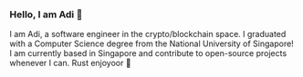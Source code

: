 ### Hello, I am Adi 👋

I am Adi, a software engineer in the crypto/blockchain space. I graduated with a Computer Science degree from the National University of Singapore! I am currently based in Singapore and contribute to open-source projects whenever I can. Rust enjoyoor 🦀
